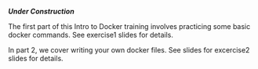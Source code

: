 **_Under Construction_**

The first part of this Intro to Docker training involves practicing some
basic docker commands. See exercise1 slides for details.

In part 2, we cover writing your own docker files. See slides for excercise2
 slides for details.
